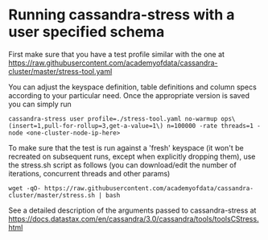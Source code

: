 # Running cassandra-stress with a user specified schema

First make sure that you have a test profile similar with the one at https://raw.githubusercontent.com/academyofdata/cassandra-cluster/master/stress-tool.yaml

You can adjust the keyspace definition, table definitions and column specs according to your particular need. Once the appropriate version is saved you can simply run

```
cassandra-stress user profile=./stress-tool.yaml no-warmup ops\(insert=1,pull-for-rollup=3,get-a-value=1\) n=100000 -rate threads=1 -node <one-cluster-node-ip-here>
```

To make sure that the test is run against a 'fresh' keyspace (it won't be recreated on subsequent runs, except when explicitly dropping them), use the stress.sh script as follows (you can download/edit the number of iterations, concurrent threads and other params)

```
wget -qO- https://raw.githubusercontent.com/academyofdata/cassandra-cluster/master/stress.sh | bash
```

See a detailed description of the arguments passed to cassandra-stress at https://docs.datastax.com/en/cassandra/3.0/cassandra/tools/toolsCStress.html

